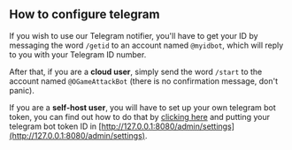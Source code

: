 ## How to configure telegram

If you wish to use our Telegram notifier, you'll have to get your ID by messaging the word `/getid` to an account
named `@myidbot`, which will reply to you with your Telegram ID number.

After that, if you are a **cloud user**, simply send the word `/start` to the account named `@OGameAttackBot`
(there is no confirmation message, don't panic).

If you are a **self-host user**, you will have to set up your own telegram bot token, you can find out how to do that
by [clicking here](https://www.siteguarding.com/en/how-to-get-telegram-bot-api-token) and putting your telegram bot
token ID in [http://127.0.0.1:8080/admin/settings](http://127.0.0.1:8080/admin/settings).
